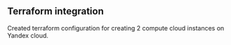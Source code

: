 ## Terraform integration
Created terraform configuration for creating 2 compute cloud instances on Yandex cloud.
